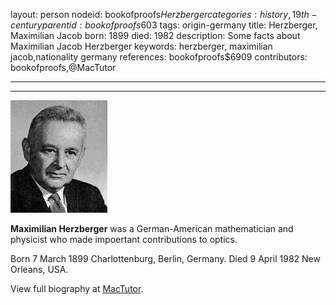 layout: person
nodeid: bookofproofs$Herzberger
categories: history,19th-century
parentid: bookofproofs$603
tags: origin-germany
title: Herzberger, Maximilian Jacob
born: 1899
died: 1982
description: Some facts about Maximilian Jacob Herzberger
keywords: herzberger, maximilian jacob,nationality germany
references: bookofproofs$6909
contributors: bookofproofs,@MacTutor

---


---

![Herzberger.jpg](https://github.com/bookofproofs/bookofproofs.github.io/blob/main/_sources/_assets/images/portraits/Herzberger.jpg?raw=true)

**Maximilian Herzberger** was a German-American mathematician and physicist who made impoertant contributions to optics.

Born 7 March 1899 Charlottenburg, Berlin, Germany. Died 9 April 1982 New Orleans, USA.


View full biography at [MacTutor](https://mathshistory.st-andrews.ac.uk/Biographies/Herzberger/).